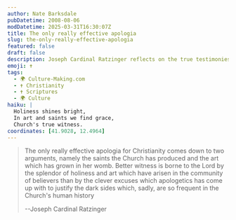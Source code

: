 ```yaml
---
author: Nate Barksdale
pubDatetime: 2008-08-06
modDatetime: 2025-03-31T16:30:07Z
title: The only really effective apologia
slug: the-only-really-effective-apologia
featured: false
draft: false
description: Joseph Cardinal Ratzinger reflects on the true testimonies of Christianity through the lives of saints and the beauty of art instead of mere apologetics.
emoji: ✝️
tags:
  - 🌍 Culture-Making.com
  - ✝️ Christianity
  - ✝️ Scriptures
  - 🌍 Culture
haiku: |
  Holiness shines bright,  
  In art and saints we find grace,  
  Church's true witness.
coordinates: [41.9028, 12.4964]
---
```


> The only really effective apologia for Christianity comes down to two arguments, namely the saints the Church has produced and the art which has grown in her womb. Better witness is borne to the Lord by the splendor of holiness and art which have arisen in the community of believers than by the clever excuses which apologetics has come up with to justify the dark sides which, sadly, are so frequent in the Church's human history
>
> --Joseph Cardinal Ratzinger
